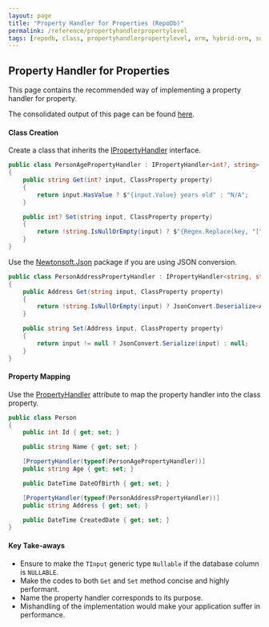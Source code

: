 ```yaml
---
layout: page
title: "Property Handler for Properties (RepoDb)"
permalink: /reference/propertyhandlerpropertylevel
tags: [repodb, class, propertyhandlerpropertylevel, orm, hybrid-orm, sqlserver, sqlite, mysql, postgresql]
---
```


## Property Handler for Properties

This page contains the recommended way of implementing a property handler for property.

The consolidated output of this page can be found [here](/reference/output/propertyhandlerpropertylevel).

#### Class Creation

Create a class that inherits the [IPropertyHandler](/interface/ipropertyhandler) interface.

```csharp
public class PersonAgePropertyHandler : IPropertyHandler<int?, string>
{
    public string Get(int? input, ClassProperty property)
    {
        return input.HasValue ? $"{input.Value} years old" : "N/A";
    }

    public int? Set(string input, ClassProperty property)
    {
        return !string.IsNullOrEmpty(input) ? $"{Regex.Replace(key, "[^0-9]", string.Empty)}" : null;
    }
}
```

Use the [Newtonsoft.Json](https://www.nuget.org/packages/Newtonsoft.Json) package if you are using JSON conversion.

```csharp
public class PersonAddressPropertyHandler : IPropertyHandler<string, string>
{
    public Address Get(string input, ClassProperty property)
    {
        return !string.IsNullOrEmpty(input) ? JsonConvert.Deserialize<Address>(input) : null;
    }

    public string Set(Address input, ClassProperty property)
    {
        return input != null ? JsonConvert.Serialize(input) : null;
    }
}
```

#### Property Mapping

Use the [PropertyHandler](/attribute/propertyhandler) attribute to map the property handler into the class property.

```csharp
public class Person
{
    public int Id { get; set; }

    public string Name { get; set; }

    [PropertyHandler(typeof(PersonAgePropertyHandler))]
    public string Age { get; set; }

    public DateTime DateOfBirth { get; set; }

    [PropertyHandler(typeof(PersonAddressPropertyHandler))]
    public string Address { get; set; }

    public DateTime CreatedDate { get; set; }
}
```

#### Key Take-aways

- Ensure to make the `TInput` generic type `Nullable` if the database column is `NULLABLE`.
- Make the codes to both `Get` and `Set` method concise and highly performant.
- Name the property handler corresponds to its purpose.
- Mishandling of the implementation would make your application suffer in performance.
